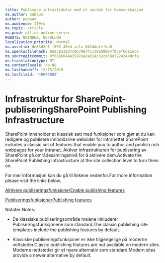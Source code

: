 ```yaml
---
title: Publisere infrastruktur med et område for kommunikasjon
ms.author: pebaum
author: pebaum
ms.audience: ITPro
ms.topic: article
ms.prod: office-online-server
ROBOTS: NOINDEX, NOFOLLOW
localization_priority: Normal
ms.assetid: de63d2e1-f053-40ed-ac1a-041ddafefba0
ms.openlocfilehash: 0a8c8338d7c0678074cc38a68804f9cef66e1ec6
ms.sourcegitcommit: 0f0186044a3597e42ad14c32ca58e7224344dcfa
ms.translationtype: MT
ms.contentlocale: nb-NO
ms.lasthandoff: 12/15/2019
ms.locfileid: "40044088"
---
```

# <a name="sharepoint-publishing-infrastructure"></a><span data-ttu-id="fc3d4-102">Infrastruktur for SharePoint-publisering</span><span class="sxs-lookup"><span data-stu-id="fc3d4-102">SharePoint Publishing Infrastructure</span></span>


<span data-ttu-id="fc3d4-103">SharePoint inneholder et klassisk sett med funksjoner som gjør at du kan redigere og publisere innholdsrike websider for intranettet.</span><span class="sxs-lookup"><span data-stu-id="fc3d4-103">SharePoint includes a classic set of features that enable you to author and publish rich webpages for your intranet.</span></span> <span data-ttu-id="fc3d4-104">Aktiver infrastrukturen for publisering av SharePoint på områdesamlingsnivå for å aktivere dem.</span><span class="sxs-lookup"><span data-stu-id="fc3d4-104">Activate the SharePoint Publishing Infrastructure at the site collection level to turn them on.</span></span>

<span data-ttu-id="fc3d4-105">For mer informasjon kan du gå til linkene nedenfor.</span><span class="sxs-lookup"><span data-stu-id="fc3d4-105">For more information please visit the links below.</span></span>

[<span data-ttu-id="fc3d4-106">Aktivere publiseringsfunksjoner</span><span class="sxs-lookup"><span data-stu-id="fc3d4-106">Enable publishing features</span></span>](https://support.office.com/article/Enable-publishing-features-479677A6-8B33-4AC7-907D-071C1C7E4518)

[<span data-ttu-id="fc3d4-107">Publiseringsfunksjoner</span><span class="sxs-lookup"><span data-stu-id="fc3d4-107">Publishing features</span></span>](https://support.office.com/article/Features-enabled-in-a-SharePoint-Online-publishing-site-3AB3810C-3C2C-4361-9D0E-0CBE666EA0B0?wt.mc_id=O365_Portal_MMaven#__toc336865553)

<span data-ttu-id="fc3d4-108">Notater:</span><span class="sxs-lookup"><span data-stu-id="fc3d4-108">Notes:</span></span>

- <span data-ttu-id="fc3d4-109">De klassiske publiseringsområde malene inkluderer Publiseringsfunksjonene som standard.</span><span class="sxs-lookup"><span data-stu-id="fc3d4-109">The classic publishing site templates include the publishing features by default.</span></span>

- <span data-ttu-id="fc3d4-110">Klassiske publiseringsfunksjoner er ikke tilgjengelige på moderne nettsteder.</span><span class="sxs-lookup"><span data-stu-id="fc3d4-110">Classic publishing features are not available on modern sites.</span></span> <span data-ttu-id="fc3d4-111">Moderne nettsteder gir et nyere alternativ som standard.</span><span class="sxs-lookup"><span data-stu-id="fc3d4-111">Modern sites provide a newer alternative by default.</span></span>

